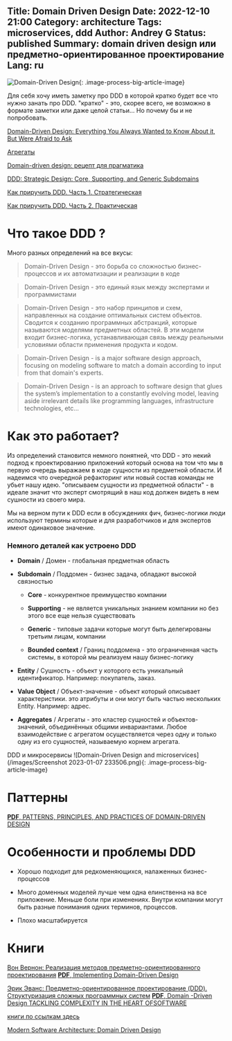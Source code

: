 Title: Domain Driven Design
Date: 2022-12-10 21:00
Category: architecture
Tags: microservices, ddd
Author: Andrey G
Status: published
Summary: domain driven design или предметно-ориентированное проектирование
Lang: ru
---

![Domain-Driven Design](/images/20190111151118821.png){: .image-process-big-article-image}


Для себя хочу иметь заметку про DDD в которой кратко будет все что нужно занать про DDD.
"кратко" - это, скорее всего, не возможно в формате заметки или даже целой статьи... Но почему бы и не попробовать.

[Domain-Driven Design: Everything You Always Wanted to Know About it, But Were Afraid to Ask](https://medium.com/ssense-tech/domain-driven-design-everything-you-always-wanted-to-know-about-it-but-were-afraid-to-ask-a85e7b74497a)

[Агрегаты](https://habr.com/ru/post/660599/)

[Domain-driven design: рецепт для прагматика](https://habr.com/ru/company/jugru/blog/440772/)

[DDD: Strategic Design: Core, Supporting, and Generic Subdomains](https://blog.jonathanoliver.com/ddd-strategic-design-core-supporting-and-generic-subdomains/)

[Как приручить DDD. Часть 1. Стратегическая](https://habr.com/ru/company/oleg-bunin/blog/650927/)

[Как приручить DDD. Часть 2. Практическая](https://itnan.ru/post.php?c=1&p=661129)


# Что такое DDD ?

Много разных определений на все вкусы:

> Domain-Driven Design - это борьба со сложностью бизнес-процессов и их автоматизации и реализации в коде

> Domain-Driven Design - это единый язык между экспертами и программистами

> Domain-Driven Design - это набор принципов и схем, направленных на создание оптимальных систем объектов.
    Сводится к созданию программных абстракций, которые называются моделями предметных областей.
    В эти модели входит бизнес-логика, устанавливающая связь между реальными условиями области применения продукта и кодом.

> Domain-Driven Design - is a major software design approach, focusing on modeling software to match a domain according
    to input from that domain's experts.

> Domain-Driven Design - is an approach to software design that glues the system’s implementation to a constantly evolving model,
    leaving aside irrelevant details like programming languages, infrastructure technologies, etc…


# Как это работает?

Из определений становится немного понятней, что DDD - это некий подход к проектированию приложений который основа
на том что мы в первую очередь выражаем в коде сущности из предметной области.
И надеимся что очередной рефакторинг или новый состав команды не убьет нашу идею.
"описываем сущности из предметной области" - в идеале значит что эксперт смотрящий в наш код должен видеть в нем сушности из своего мира.

Мы на верном пути к DDD если в обсуждениях фич, бизнес-логики люди используют термины которые и для разработчиков
и для экспертов имеют одинаковое значение.


### Немного деталей как устроено DDD


- __Domain__ / Домен - глобальная предметная область

- __Subdomain__ / Поддомен - бизнес задача, обладают высокой связностью

    - __Core__ - конкурентное преимущество компании

    - __Supporting__ - не является уникальных знанием компании но без этого все еще нельзя существовать

    - __Generic__ - типовые задачи которые могут быть делегированы третьим лицам, компании

    - __Bounded context__ / Границ поддомена - это ограниченная часть системы, в которой мы реализуем нашу бизнес-логику

- __Entity__ / Сушность - объект у которого есть уникальный идентификатор. Например: покупатель, заказ.

- __Value Object__ / Объект-значение  - объект который описывает характеристики. это атрибуты и они могут быть частью нескольких Entity. Например: адрес.

- __Aggregates__ / Агрегаты -  это кластер сущностей и объектов-значений, объединённых общими инвариантами.
Любое взаимодействие с агрегатом осуществляется через одну и только одну из его сущностей, называемую корнем агрегата.


DDD и микросервисы
![Domain-Driven Design and microservices](/images/Screenshot 2023-01-07 233506.png){: .image-process-big-article-image}


# Паттерны

[__PDF__, PATTERNS, PRINCIPLES, AND PRACTICES OF DOMAIN-DRIVEN DESIGN](/books/Patterns_Principles_and_Practices_of_Domain-Driven_Design_(2015).pdf)

# Особенности и проблемы DDD

- Хорошо подходит для редкоменяющихся, налаженных бизнес-процессов

- Много доменных моделей лучше чем одна елинственна на все приложение. Меньше боли при изменениях.
Внутри компании могут быть разные понимания одних терминов, процессов.

- Плохо масштабируется


# Книги

[Вон Вернон: Реализация методов предметно-ориентированного проектирования](https://www.labirint.ru/books/518957/)
[__PDF__, Implementing Domain-Driven Design](/books/AW.Implementing.Domain-Driven.Desig.pdf)

[Эрик Эванс: Предметно-ориентированное проектирование (DDD). Структуризация сложных программных систем](https://www.labirint.ru/books/512940/)
[__PDF__, Domain -Driven Design TACKLING COMPLEXITY IN ТНЕ HEART OFSOFTWARE](/books/Эрик_Эванс_Предметно_ориентированное.pdf)

[книги по ссылкам здесь](https://habr.com/ru/post/660599/)

[Modern Software Architecture: Domain Driven Design](https://medium.com/modern-software-architecture/modern-software-architecture-1-domain-driven-design-f06fad8695f9)
